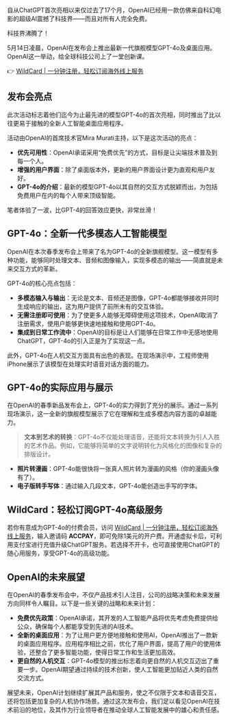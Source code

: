 自从ChatGPT首次亮相以来仅过去了17个月，OpenAI已经用一款仿佛来自科幻电影的超级AI震撼了科技界——而且对所有人完全免费。

科技界沸腾了！

5月14日凌晨，OpenAI在发布会上推出最新一代旗舰模型GPT-4o及桌面应用。OpenAI这一举动，给全球科技公司上了一堂创新课。

👉 [WildCard | 一分钟注册，轻松订阅海外线上服务](https://bit.ly/bewildcard)

## 发布会亮点

此次活动标志着他们迄今为止最先进的模型GPT-4o的首次亮相，同时推出了比以往更易于接触的全新人工智能桌面应用程序。

活动由OpenAI的首席技术官Mira Murati主持，以下是这次活动的亮点：

- **优先可用性**：OpenAI承诺采用“免费优先”的方式，目标是让尖端技术普及到每一个人。
- **增强的用户界面**：除了桌面版本外，更新的用户界面设计更为直观和用户友好。
- **GPT-4o的介绍**：最新的模型GPT-4o以其自然的交互方式脱颖而出，为包括免费用户在内的每个人带来顶级智能。

笔者体验了一波，比GPT-4的回答效应更快，非常丝滑！

## GPT-4o：全新一代多模态人工智能模型

OpenAI在本次春季发布会上带来了名为GPT-4o的全新旗舰模型。这一模型有多种功能，能够同时处理文本、音频和图像输入，实现多模态的输出——简直就是未来交互方式的革新。

GPT-4o的核心亮点包括：

- **多模态输入与输出**：无论是文本、音频还是图像，GPT-4o都能够接收并同时生成响应的输出，这为用户提供了前所未有的交互体验。
- **无需注册即可使用**：为了使更多人能够无障碍使用这项技术，OpenAI取消了注册需求，使用户能够更快速地接触和使用GPT-4o。
- **集成到日常工作流中**：OpenAI的目标是让人们能够在日常工作中无感地使用ChatGPT，GPT-4o的引入正是为了实现这一点。

此外，GPT-4o在人机交互方面具有出色的表现。在现场演示中，工程师使用iPhone展示了该模型在处理实时语音对话方面的能力。

## GPT-4o的实际应用与展示

在OpenAI的春季新品发布会上，GPT-4o的实力得到了充分的展示。通过一系列现场演示，这一全新的旗舰模型展示了它在理解和生成多模态内容方面的卓越能力。

> **文本到艺术的转换**：GPT-4o不仅能处理语音，还能将文本转换为引人入胜的艺术作品。例如，它能够将简单的文字说明转化为风格化的图像和复杂的排版设计。

- **照片转漫画**：GPT-4o能很快将一张真人照片转为漫画的风格（你的漫画头像有了）。
- **电子版转手写体**：通过输入几段文本，GPT-4o能创造出手写的字体。

## WildCard：轻松订阅GPT-4o高级服务

若你有意成为GPT-4o的付费会员，访问 [WildCard | 一分钟注册，轻松订阅海外线上服务](https://bit.ly/bewildcard)，输入邀请码 **ACCPAY**，即可免除1美元的开户费。开通虚拟卡后，可利用支付宝进行充值升级ChatGPT服务。若选择不开卡，也可直接使用ChatGPT的随心用服务，享受GPT-4o的高级功能。

## OpenAI的未来展望

在OpenAI的春季发布会中，不仅产品技术引人注目，公司的战略决策和未来发展方向同样令人瞩目。以下是一些关键的战略和未来计划：

- **免费优先政策**：OpenAI承诺，其开发的人工智能产品将优先考虑免费提供给公众，确保每个人都能享受到先进的AI技术。
- **全新的桌面应用**：为了让用户更方便地接触和使用AI，OpenAI推出了一款新的桌面应用程序。应用程序相比之前，优化了用户界面，提高了用户的使用体验，还整合了更多智能功能，使得日常工作和生活更加高效。
- **更自然的人机交互**：GPT-4o模型的推出标志着向更自然的人机交互迈出了重要一步。OpenAI期望通过持续的技术创新，使人工智能更加贴近人类的自然交流方式。

展望未来，OpenAI计划继续扩展其产品和服务，使之不仅限于文本和语音交互，还将包括更加复杂的人机协作场景。通过这次发布会，我们足以看见OpenAI在技术前沿的地位，及其作为行业领导者在推动全球人工智能发展中的雄心和责任感。